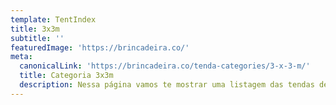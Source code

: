 ```yaml
---
template: TentIndex
title: 3x3m
subtitle: ''
featuredImage: 'https://brincadeira.co/'
meta:
  canonicalLink: 'https://brincadeira.co/tenda-categories/3-x-3-m/'
  title: Categoria 3x3m
  description: Nessa página vamos te mostrar uma listagem das tendas de 3 metros que a Brincadeira de Criança tem para te oferecer.
---
```

